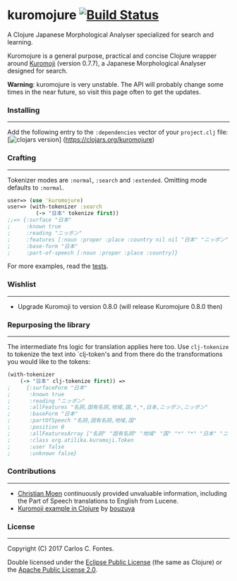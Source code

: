 kuromojure [![Build Status](https://travis-ci.org/ccfontes/kuromojure.png?branch=master)](https://travis-ci.org/ccfontes/kuromojure)
=======
A Clojure Japanese Morphological Analyser specialized for search and learning.

Kuromojure is a general purpose, practical and concise Clojure wrapper around
[Kuromoji](https://github.com/atilika/kuromoji) (version 0.7.7), a Japanese
Morphological Analyser designed for search.

<b>Warning</b>: kuromojure is very unstable. The API will probably change some
times in the near future, so visit this page often to get the updates.

### Installing
-------
Add the following entry to the `:dependencies` vector of your `project.clj` file:
[![clojars version](https://clojars.org/kuromojure/latest-version.svg?raw=true)]
(https://clojars.org/kuromojure)

### Crafting
-------
Tokenizer modes are `:normal`, `:search` and `:extended`. Omitting
mode defaults to `:normal`.
```clj
user=> (use 'kuromojure)
user=> (with-tokenizer :search
         (-> "日本" tokenize first))
;;=> {:surface "日本"
;     :known true
;     :reading "ニッポン"
;     :features [:noun :proper :place :country nil nil "日本" "ニッポン" "ニッポン"]
;     :base-form "日本"
;     :part-of-speech [:noun :proper :place :country]}
```
For more examples, read the [tests](https://github.com/ccfontes/kuromojure/blob/master/test/kuromojure_tests.clj).

### Wishlist
-------
- Upgrade Kuromoji to version 0.8.0 (will release Kuromojure 0.8.0 then)

### Repurposing the library
-------
The intermediate fns logic for translation applies here too.
Use `clj-tokenize` to tokenize the text into `clj-token's and from there do the
transformations you would like to the tokens:
```clj
(with-tokenizer
    (-> "日本" clj-tokenize first)) =>
;     {:surfaceForm "日本"
;      :known true
;      :reading "ニッポン"
;      :allFeatures "名詞,固有名詞,地域,国,*,*,日本,ニッポン,ニッポン"
;      :baseForm "日本"
;      :partOfSpeech "名詞,固有名詞,地域,国"
;      :position 0
;      :allFeaturesArray ["名詞" "固有名詞" "地域" "国" "*" "*" "日本" "ニッポン" "ニッポン"]
;      :class org.atilika.kuromoji.Token
;      :user false
;      :unknown false}
```

### Contributions
-------
- [Christian Moen](https://github.com/cmoen) continuously provided unvaluable
information, including the Part of Speech translations to English from Lucene.
- [Kuromoji example in Clojure](https://github.com/bouzuya/clj-kuromoji-example)
by [bouzuya](https://github.com/bouzuya)

### License
-------
Copyright (C) 2017 Carlos C. Fontes.

Double licensed under the
[Eclipse Public License](http://www.eclipse.org/legal/epl-v10.html) (the same
as Clojure) or the
[Apache Public License 2.0](http://www.apache.org/licenses/LICENSE-2.0.html).
